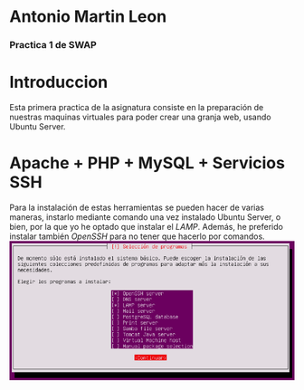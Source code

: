#                   Antonio Martin Leon
###                  Practica 1 de SWAP

# Introduccion
Esta primera practica de la asignatura consiste en la preparación de nuestras maquinas virtuales para poder crear una granja web, usando Ubuntu Server.
# Apache + PHP + MySQL + Servicios SSH
Para la instalación de estas herramientas se pueden hacer de varias maneras, instarlo mediante comando una vez instalado Ubuntu Server, o bien, por la que yo he optado que instalar el *LAMP*.
Además, he preferido instalar también *OpenSSH* para no tener que hacerlo por comandos.
![imagen](https://github.com/antonioml97/SWAP/blob/master/practica1/Imagenes/ConfiguracionLAMP.png)
